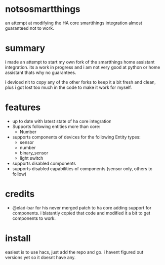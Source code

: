 # notsosmartthings
an attempt at modifying the HA core smartthings integration almost guaranteed not to work.

# summary
i made an attempt to start my own fork of the smartthings home assistant integration. its a work in progress and i am not very good at python or home assistant thats why no guarantees. 

i deviced nit to copy any of the other forks to keep it a bit fresh and clean, plus i got lost too much in the code to make it work for myself.

# features
- up to date with latest state of ha core integration
- Supports following entities more than core:
    - Number
- supports components of devices for the following Entity types:
    - sensor
    - number
    - binary_sensor
    - light
    switch
- supports disabled components
- supports disabled capabilities of components (sensor only, others to follow)

# credits
- @elad-bar for his never merged patch to ha core adding support for components. i blatantly copied that code and modified it a bit to get components to work.

# install
easiest is to use hacs, just add the repo and go. i havent figured out versions yet so it doesnt have any.
